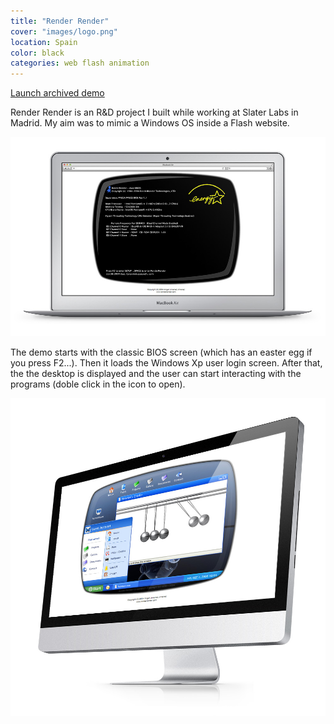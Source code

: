 ```yaml
---
title: "Render Render"
cover: "images/logo.png"
location: Spain
color: black
categories: web flash animation
---
```


<p class="align-center">
<a class="btn" href="http://work.joanmira.com/webs/renderrender/" target="_blank">Launch archived demo</a></p>

Render Render is an R&D project I built while working at Slater Labs in Madrid. My aim was to mimic a Windows OS inside a Flash website.

![](./images/1.jpg)

The demo starts with the classic BIOS screen (which has an easter egg if you press F2...). Then it loads the Windows Xp user login screen. After that, the the desktop is displayed and the user can start interacting with the programs (doble click in the icon to open).

![](./images/2.jpg)
